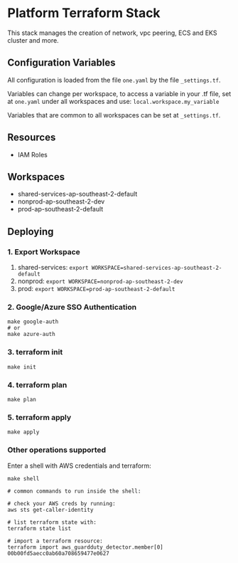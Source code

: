 # Platform Terraform Stack

This stack manages the creation of network, vpc peering, ECS and EKS cluster and more.

## Configuration Variables

All configuration is loaded from the file `one.yaml` by the file `_settings.tf`.

Variables can change per workspace, to access a variable in your .tf file, set at `one.yaml` under all workspaces and use: `local.workspace.my_variable`

Variables that are common to all workspaces can be set at `_settings.tf`.

## Resources

- IAM Roles

## Workspaces

- shared-services-ap-southeast-2-default
- nonprod-ap-southeast-2-dev
- prod-ap-southeast-2-default

## Deploying

### 1. Export Workspace

1. shared-services: `export WORKSPACE=shared-services-ap-southeast-2-default`
2. nonprod:         `export WORKSPACE=nonprod-ap-southeast-2-dev`
3. prod:            `export WORKSPACE=prod-ap-southeast-2-default`

### 2. Google/Azure SSO Authentication
```
make google-auth
# or
make azure-auth
```

### 3. terraform init
```
make init
```

### 4. terraform plan
```
make plan
```

### 5. terraform apply
```
make apply
```

### Other operations supported
Enter a shell with AWS credentials and terraform:
```
make shell

# common commands to run inside the shell:

# check your AWS creds by running:
aws sts get-caller-identity

# list terraform state with:
terraform state list

# import a terraform resource:
terraform import aws_guardduty_detector.member[0] 00b00fd5aecc0ab60a708659477e0627
```